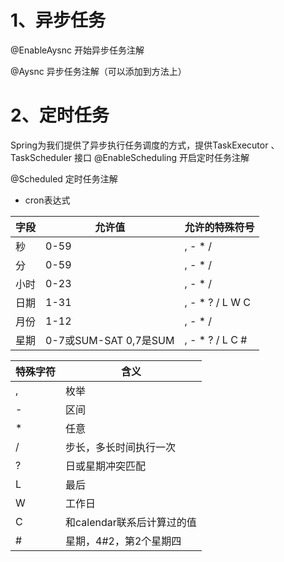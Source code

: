 # 1、异步任务
@EnableAysnc 开始异步任务注解

@Aysnc 异步任务注解（可以添加到方法上）

# 2、定时任务
Spring为我们提供了异步执行任务调度的方式，提供TaskExecutor 、TaskScheduler 接口
@EnableScheduling 开启定时任务注解

@Scheduled 定时任务注解

- cron表达式

|字段|允许值|允许的特殊符号|
|----|---|----|
|秒|0-59|, - * / |
|分|0-59|, - * / |
|小时|0-23|, - * / |
|日期|1-31|, - * ? / L W C |
|月份|1-12|, - * / |
|星期|0-7或SUM-SAT 0,7是SUM|, - * ? / L C #|

|特殊字符|含义|
|----|---|
|,|枚举|
|-|区间|
|*|任意|
|/|步长，多长时间执行一次|
|?|日或星期冲突匹配|
|L|最后|
|W|工作日|
|C|和calendar联系后计算过的值|
|#|星期，4#2，第2个星期四|
